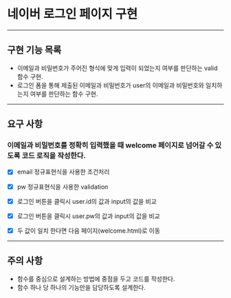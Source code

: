 # 네이버 로그인 페이지 구현

---
## 구현 기능 목록


+ 이메일과 비밀번호가 주어진 형식에 맞게 입력이 되었는지 여부를 판단하는 valid 함수 구현.
+ 로그인 폼을 통해 제출된 이메일과 비밀번호가 user의 이메일과 비밀번호와 일치하는지 여부를 판단하는 함수 구현.


---
## 요구 사항


### 이메일과 비밀번호를 정확히 입력했을 때 welcome 페이지로 넘어갈 수 있도록 코드 로직을 작성한다.

- [x] email 정규표현식을 사용한 조건처리
- [x] pw 정규표현식을 사용한 validation
- [x] 로그인 버튼을 클릭시 user.id의 값과 input의 값을 비교
- [x] 로그인 버튼을 클릭시 user.pw의 값과 input의 값을 비교
- [x] 두 값이 일치 한다면 다음 페이지(welcome.html)로 이동


---
## 주의 사항


+ 함수를 중심으로 설계하는 방법에 중점을 두고 코드를 작성한다.
+ 함수 하나 당 하나의 기능만을 담당하도록 설계한다.


